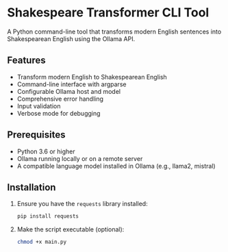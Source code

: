 # Shakespeare Transformer CLI Tool

A Python command-line tool that transforms modern English sentences into Shakespearean English using the Ollama API.

## Features

- Transform modern English to Shakespearean English
- Command-line interface with argparse
- Configurable Ollama host and model
- Comprehensive error handling
- Input validation
- Verbose mode for debugging

## Prerequisites

- Python 3.6 or higher
- Ollama running locally or on a remote server
- A compatible language model installed in Ollama (e.g., llama2, mistral)

## Installation

1. Ensure you have the `requests` library installed:
   ```bash
   pip install requests
   ```

2. Make the script executable (optional):
   ```bash
   chmod +x main.py
   